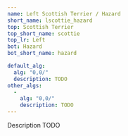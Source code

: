 ```yaml
---
name: Left Scottish Terrier / Hazard
short_name: lscottie_hazard
top: Scottish Terrier
top_short_name: scottie
top_lr: Left
bot: Hazard
bot_short_name: hazard

default_alg:
  alg: "0,0/"
  description: TODO
other_algs:
  -
    alg: "0,0/"
    description: TODO
---
```


Description TODO

